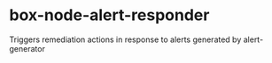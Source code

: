 # box-node-alert-responder
Triggers remediation actions in response to alerts generated by alert-generator
